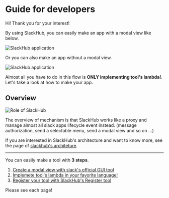 # Guide for developers
Hi! Thank you for your interest!

By using SlackHub, you can easily make an app with a modal view like below.

![SlackHub application](https://github.com/Jimon-s/slackhub/blob/images/flow.png)

Or you can also make an app without a modal view.

![SlackHub application](https://github.com/Jimon-s/slackhub/blob/images/flow_without_modal.png)

Almost all you have to do in this flow is **ONLY implementing tool's lambda!**. Let's take a look at how to make your app.

## Overview
![Role of SlackHub](https://github.com/Jimon-s/slackhub/blob/images/role.png)

The overview of mechanism is that SlackHub works like a proxy and manage almost all slack apps lifecycle event instead. (message authorization, send a selectable menu, send a modal view and so on ...)

If you are interested in SlackHub's architecture and want to know more, see the page of [slackhub's architeture](https://github.com/Jimon-s/slackhub/blob/master/documents/slackhub_architecture). 

---
You can easily make a tool with **3 steps**.

1. [Create a modal view with slack's official GUI tool](https://github.com/Jimon-s/slackhub/blob/master/documents/guide_for_developer/step1_create_modal_view)
2. [Implemete tool's lambda in your favorite language!](https://github.com/Jimon-s/slackhub/blob/master/documents/guide_for_developer/step2_implement_lambda)
3. [Register your tool with SlackHub's Register tool](https://github.com/Jimon-s/slackhub/blob/master/documents/guide_for_developer/step3_register_your_tool)

Please see each page!

